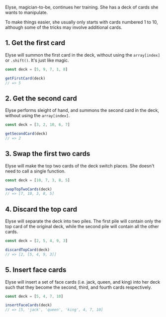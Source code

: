 Elyse, magician-to-be, continues her training. She has a deck of cards she wants to manipulate.

To make things easier, she usually only starts with cards numbered 1 to 10, although some of the tricks may involve additional cards.

## 1. Get the first card

Elyse will summon the first card in the deck, without using the `array[index]` or `.shift()`. It's just like magic.

```javascript
const deck = [5, 9, 7, 1, 8]

getFirstCard(deck)
// => 5
```

## 2. Get the second card

Elyse performs sleight of hand, and summons the second card in the deck, without using the `array[index]`.

```javascript
const deck = [3, 2, 10, 6, 7]

getSecondCard(deck)
// => 2
```

## 3. Swap the first two cards

Elyse will make the top two cards of the deck switch places. She doesn't need to call a single function.

```javascript
const deck = [10, 7, 3, 8, 5]

swapTopTwoCards(deck)
// => [7, 10, 3, 8, 5]
```

## 4. Discard the top card

Elyse will separate the deck into two piles. The first pile will contain only the top card of the original deck, while the second pile will contain all the other cards.

```javascript
const deck = [2, 5, 4, 9, 3]

discardTopCard(deck)
// => [2, [5, 4, 9, 3]]
```

## 5. Insert face cards

Elyse will insert a set of face cards (i.e. jack, queen, and king) into her deck such that they become the second, third, and fourth cards respectively.

```javascript
const deck = [5, 4, 7, 10]

insertFaceCards(deck)
// => [5, 'jack', 'queen', 'king', 4, 7, 10]
```
